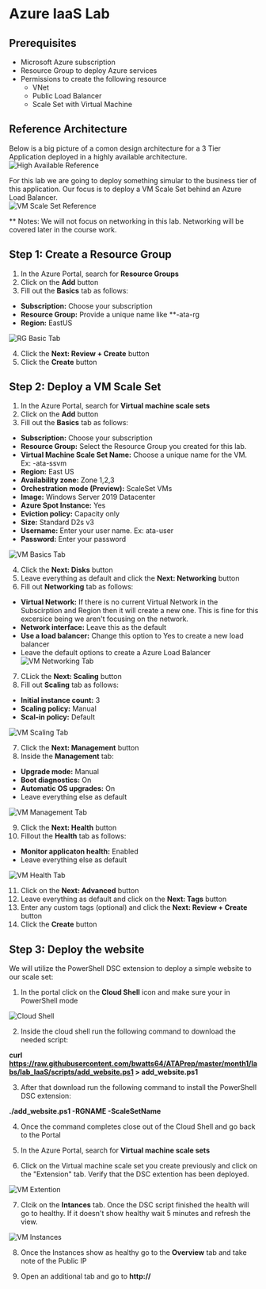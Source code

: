 # Azure IaaS Lab

## Prerequisites

- Microsoft Azure subscription
- Resource Group to deploy Azure services
- Permissions to create the following resource  
    - VNet  
    - Public Load Balancer  
    - Scale Set with Virtual Machine  

## Reference Architecture  
Below is a big picture of a comon design architecture for a 3 Tier Application deployed in a highly available architecture.  
![High Available Reference](images/vm-reference-architectures.png) 

For this lab we are going to deploy something simular to the business tier of this application. Our focus is to deploy a VM Scale Set behind an Azure Load Balancer.  
![VM Scale Set Reference](images/lb-vm-reference-architectures.png)  

** Notes: We will not focus on networking in this lab. Networking will be covered later in the course work.

## Step 1: Create a Resource Group
1. In the Azure Portal, search for **Resource Groups**
2. Click on the **Add** button
3. Fill out the **Basics** tab as follows:
- **Subscription:** Choose your subscription
- **Resource Group:** Provide a unique name like **<initial>-ata-rg
- **Region:** EastUS

![RG Basic Tab](images/rg-basics.PNG)  

4. Click the **Next: Review + Create** button
5. Click the **Create** button

## Step 2: Deploy a VM Scale Set

1. In the Azure Portal, search for **Virtual machine scale sets**
2. Click on the **Add** button
3. Fill out the **Basics** tab as follows:
- **Subscription:** Choose your subscription
- **Resource Group:** Select the Resource Group you created for this lab.
- **Virtual Machine Scale Set Name:** Choose a unique name for the VM. Ex: <initial>-ata-ssvm
- **Region:** East US
- **Availability zone:** Zone 1,2,3
- **Orchestration mode (Preview):** ScaleSet VMs
- **Image:** Windows Server 2019 Datacenter
- **Azure Spot Instance:** Yes
- **Eviction policy:** Capacity only
- **Size:** Standard D2s v3
- **Username:** Enter your user name. Ex: ata-user
- **Password:** Enter your password

![VM Basics Tab](images/vm-basics.PNG)

4. Click the **Next: Disks** button
5. Leave everything as default and click the **Next: Networking** button
6. Fill out **Networking** tab as follows:

- **Virtual Network:** If there is no current Virtual Network in the Subscirption and Region then it will create a new one. This is fine for this excersice being we aren't focusing on the network.
- **Network interface:** Leave this as the default
- **Use a load balancer:** Change this option to Yes to create a new load balancer
- Leave the default options to create a Azure Load Balancer
![VM Networking Tab](images/vm-networking.PNG)

7. CLick the **Next: Scaling** button
8. Fill out **Scaling** tab as follows:  

- **Initial instance count:** 3
- **Scaling policy:** Manual
- **Scal-in policy:** Default

![VM Scaling Tab](images/vm-scaling.PNG)

7. Click the **Next: Management** button
8. Inside the **Management** tab:

- **Upgrade mode:** Manual
- **Boot diagnostics:** On
- **Automatic OS upgrades:** On
- Leave everything else as default

![VM Management Tab](images/vm-management.PNG)

9. Click the **Next: Health** button
10. Fillout the **Health** tab as follows:  

- **Monitor applicaton health:** Enabled
- Leave everything else as default

![VM Health Tab](images/vm-health.PNG)  

11. Click on the **Next: Advanced** button
11. Leave everything as default and click on the **Next: Tags** button
12. Enter any custom tags (optional) and click the **Next: Review + Create** button
12. Click the **Create** button

## Step 3: Deploy the website

We will utilize the PowerShell DSC extension to deploy a simple website to our scale set:

1. In the portal click on the **Cloud Shell** icon and make sure your in PowerShell mode

![Cloud Shell](images/powershell-portal.PNG)

2. Inside the cloud shell run the following command to download the needed script:

**curl https://raw.githubusercontent.com/bwatts64/ATAPrep/master/month1/labs/lab_IaaS/scripts/add_website.ps1 > add_website.ps1**

3. After that download run the following command to install the PowerShell DSC extension:

**./add_website.ps1 -RGNAME <ResourceGroupName> -ScaleSetName <NameofScaleSet>**

4. Once the command completes close out of the Cloud Shell and go back to the Portal

5. In the Azure Portal, search for **Virtual machine scale sets**

6. Click on the Virtual machine scale set you create previously and click on the "Extension" tab. Verify that the DSC extention has been deployed.

![VM Extention](images/vm-extension.PNG)

7. Clcik on the **Intances** tab. Once the DSC script finished the health will go to healthy. If it doesn't show healthy wait 5 minutes and refresh the view.

![VM Instances](images/vm-instances.PNG)

8. Once the Instances show as healthy go to the **Overview** tab and take note of the Public IP

9. Open an additional tab and go to **http://<publicIP>**
